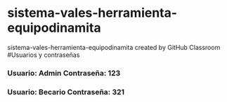 # sistema-vales-herramienta-equipodinamita
sistema-vales-herramienta-equipodinamita created by GitHub Classroom
#Usuarios y contraseñas
### Usuario: Admin Contraseña: 123
### Usuario: Becario Contraseña: 321
